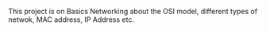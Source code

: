 This project is on Basics Networking about the OSI model, different types of netwok, MAC address, IP Address etc.
